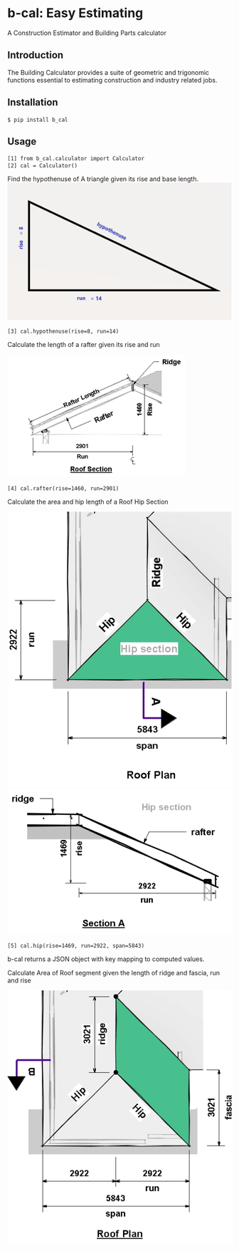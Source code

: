 # b-cal: Easy Estimating
A Construction Estimator and Building Parts calculator

## Introduction

The Building Calculator provides a suite of geometric and trigonomic functions essential to estimating construction and industry related jobs.

## Installation
    $ pip install b_cal

## Usage
    [1] from b_cal.calculator import Calculator
    [2] cal = Calculator()

Find the hypothenuse of A triangle given its 
rise and base length.
![alt triangle](hypothen.png) 

    [3] cal.hypothenuse(rise=8, run=14)

 
Calculate the length of a rafter given 
its rise and run <br>

![alt roof section](roofsect.png)


    [4] cal.rafter(rise=1460, run=2901)


Calculate the area and hip length of a Roof Hip Section

![alt roof plan](roofplan.jpg) ![alt roof](sect-a.jpg)


    [5] cal.hip(rise=1469, run=2922, span=5843)

b-cal returns a JSON object with key mapping to computed values.

Calculate Area of Roof segment given the length of ridge and fascia, run and rise 

![alt roof plan](roofplan-2.jpg)









       




    



